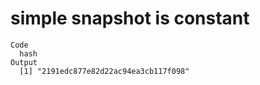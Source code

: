 # simple snapshot is constant

    Code
      hash
    Output
      [1] "2191edc877e82d22ac94ea3cb117f098"


